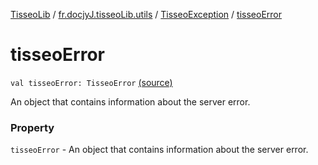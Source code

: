 [TisseoLib](../../index.md) / [fr.docjyJ.tisseoLib.utils](../index.md) / [TisseoException](index.md) / [tisseoError](./tisseo-error.md)

# tisseoError

`val tisseoError: TisseoError` [(source)](https://github.com/docjyJ/TisseoLib/tree/master/src/main/kotlin/fr/docjyJ/tisseoLib/utils/TisseoException.kt#L17)

An object that contains information about the server error.

### Property

`tisseoError` - An object that contains information about the server error.